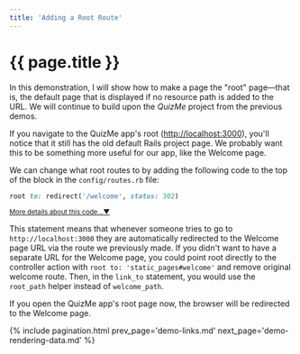 ```yaml
---
title: 'Adding a Root Route'
---
```


# {{ page.title }}

In this demonstration, I will show how to make a page the "root" page—that is, the default page that is displayed if no resource path is added to the URL. We will continue to build upon the _QuizMe_ project from the previous demos.

If you navigate to the QuizMe app's root (<http://localhost:3000>), you'll notice that it still has the old default Rails project page. We probably want this to be something more useful for our app, like the Welcome page.

We can change what root routes to by adding the following code to the top of the block in the `config/routes.rb` file:

```ruby
root to: redirect('/welcome', status: 302)
```

<span class="ml-2 text-nowrap"><small><a class="text-muted" data-toggle="collapse" href="#moreDetails5-0" role="button" aria-expanded="false" aria-controls="moreDetails5-0">More details about this code...▼</a></small></span>

<div class="collapse" id="moreDetails5-0">
<p class="text-muted mr-3 ml-3">
This statement means that whenever someone tries to go to <code>http://localhost:3000</code> they are automatically redirected to the Welcome page URL via the route we previously made. If you didn't want to have a separate URL for the Welcome page, you could point root directly to the controller action with <code>root to: 'static_pages#welcome'</code> and remove original welcome route. Then, in the <code>link_to</code> statement, you would use the <code>root_path</code> helper instead of <code>welcome_path</code>.
</p>
</div>

If you open the QuizMe app's root page now, the browser will be redirected to the Welcome page.

{% include pagination.html prev_page='demo-links.md' next_page='demo-rendering-data.md' %}

